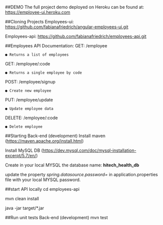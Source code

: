 ##DEMO
The full project demo deployed on Heroku can be found at: https://employee-ui.heroku.com

##Cloning Projects
Employees-ui: https://github.com/fabianafriedrich/angular-employees-ui.git

Employees-api: https://github.com/fabianafriedrich/employees-api.git

##Employees API Documentation:
GET: /employee

    ● Returns a list of employees
    
GET: /employee/:code

    ● Returns a single employee by code
    
POST: /employee/signup

    ● Create new employee

PUT: /employee/update

    ● Update employee data
    
DELETE: /employee/:code

    ● Delete employee

##Starting Back-end (development)
Install maven (https://maven.apache.org/install.html)

Install MySQL DB (https://dev.mysql.com/doc/mysql-installation-excerpt/5.7/en/)

Create in your local MYSQL the database name: **hitech_health_db**

update the property _spring.datasource.password=_ in application.properties file with your local MYSQL password.

##start API locally
cd employees-api

mvn clean install

java -jar target/*.jar

##Run unit tests Back-end (development)
mvn test
